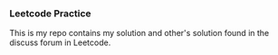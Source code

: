 ### Leetcode Practice
This is my repo contains my solution and other's solution found in the discuss forum in Leetcode.
